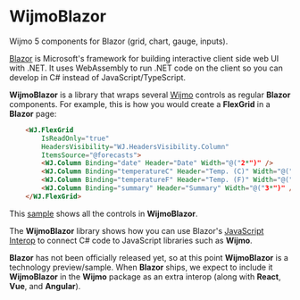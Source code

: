 # WijmoBlazor
Wijmo 5 components for Blazor (grid, chart, gauge, inputs).

[Blazor](https://docs.microsoft.com/en-us/aspnet/core/blazor)
is Microsoft's framework for building interactive client
side web UI with .NET. It uses WebAssembly to run .NET code on the
client so you can develop in C# instead of JavaScript/TypeScript.

**WijmoBlazor** is a library that wraps several
[Wijmo](https://www.grapecity.com/wijmo) controls as regular 
**Blazor** components. For example, this is how you would create 
a **FlexGrid** in a **Blazor** page:

```html
    <WJ.FlexGrid
        IsReadOnly="true"
        HeadersVisibility="WJ.HeadersVisibility.Column"
        ItemsSource="@forecasts">
        <WJ.Column Binding="date" Header="Date" Width="@("2*")" />
        <WJ.Column Binding="temperatureC" Header="Temp. (C)" Width="@("2*")" />
        <WJ.Column Binding="temperatureF" Header="Temp. (F)" Width="@("2*")" />
        <WJ.Column Binding="summary" Header="Summary" Width="@("3*")" />
    </WJ.FlexGrid>
```

This [sample](https://wijmoblazor.firebaseapp.com) shows all the controls 
in **WijmoBlazor**.

The **WijmoBlazor** library shows how you can use Blazor's
[JavaScript Interop](https://docs.microsoft.com/en-us/aspnet/core/blazor/javascript-interop?view=aspnetcore-3.0)
to connect C# code to JavaScript libraries such as **Wijmo**.

**Blazor** has not been officially released yet, so at this point **WijmoBlazor**
is a technology preview/sample.
When **Blazor** ships, we expect to include it **WijmoBlazor** in the **Wijmo**
package as an extra interop (along with **React**, **Vue**, and **Angular**).

